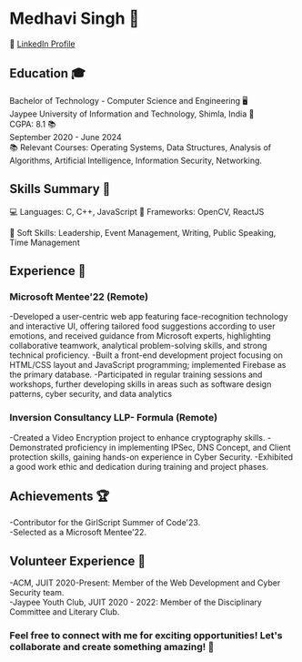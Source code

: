 # Medhavi Singh 🚀
💼 [LinkedIn Profile](https://www.linkedin.com/in/medhavi-singh-vm/) 
<!-- 👩‍💻 GitHub:[ GitHub Profile](https://github.com/MedhaviSingh) -->

## Education 🎓
Bachelor of Technology - Computer Science and Engineering 🖥️  
Jaypee University of Information and Technology, Shimla, India 🏫  
CGPA: 8.1 📚  
September 2020 - June 2024  
📚 Relevant Courses: Operating Systems, Data Structures, Analysis of Algorithms, Artificial Intelligence, Information Security, Networking.  

## Skills Summary 🌟
💻 Languages: C, C++, JavaScript 
🚀 Frameworks: OpenCV, ReactJS 
<!--🛠️ Tools: GIT, MySQL, VS Code, Android Studio, IntelliJ IDEA Ultimate  
🌐 Platforms: Linux, Web, Windows, AWS, WordPress-->  
🤝 Soft Skills: Leadership, Event Management, Writing, Public Speaking, Time Management  

## Experience 💼

### Microsoft Mentee'22 (Remote)  

-Developed a user-centric web app featuring face-recognition technology and interactive UI, offering tailored food suggestions according to user emotions, and received guidance from Microsoft experts, highlighting collaborative teamwork, analytical problem-solving skills, and strong technical proficiency.
-Built a front-end development project focusing on HTML/CSS layout and JavaScript programming; implemented Firebase as the primary database.
-Participated in regular training sessions and workshops, further developing skills in areas such as software design patterns, cyber security, and data analytics

### Inversion Consultancy LLP- Formula (Remote)

-Created a Video Encryption project to enhance cryptography skills.
-Demonstrated proficiency in implementing IPSec, DNS Concept, and Client protection skills, gaining hands-on experience in Cyber Security.
-Exhibited a good work ethic and dedication during training and project phases. 

## Achievements 🏆

-Contributor for the GirlScript Summer of Code'23.  
-Selected as a Microsoft Mentee'22.  

## Volunteer Experience 🤝  

-ACM, JUIT 2020-Present: Member of the Web Development and Cyber Security team.  
-Jaypee Youth Club, JUIT 2020 - 2022: Member of the Disciplinary Committee and Literary Club.  

### Feel free to connect with me for exciting opportunities! Let's collaborate and create something amazing! 🌟  

